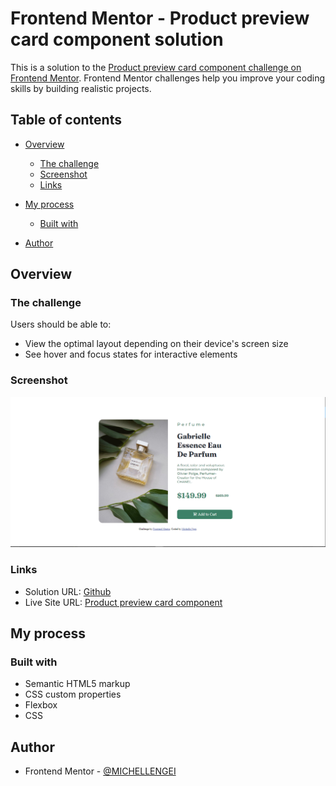 # Frontend Mentor - Product preview card component solution

This is a solution to the [Product preview card component challenge on Frontend Mentor](https://www.frontendmentor.io/challenges/product-preview-card-component-GO7UmttRfa). Frontend Mentor challenges help you improve your coding skills by building realistic projects. 

## Table of contents

- [Overview](#overview)
  - [The challenge](#the-challenge)
  - [Screenshot](#screenshot)
  - [Links](#links)
- [My process](#my-process)
  - [Built with](#built-with)
  
- [Author](#author)




## Overview

### The challenge

Users should be able to:

- View the optimal layout depending on their device's screen size
- See hover and focus states for interactive elements

### Screenshot

![](./design/Screenshot%202024-04-22%20120741.png)


### Links

- Solution URL: [Github](https://github.com/MICHELLENGEI/product-preview-card-component-main.git)
- Live Site URL: [Product preview card component](https://productpreviewcardcomponentfrontend.netlify.app/)

## My process

### Built with

- Semantic HTML5 markup
- CSS custom properties
- Flexbox
- CSS 




## Author
- Frontend Mentor - [@MICHELLENGEI](https://www.frontendmentor.io/profile/MICHELLENGEI)

